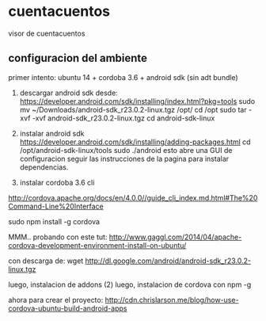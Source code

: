 cuentacuentos
=============

visor de cuentacuentos


configuracion del ambiente
-------------

primer intento: 
ubuntu 14 + cordoba 3.6 + android sdk (sin adt bundle)

1. descargar android sdk desde:
https://developer.android.com/sdk/installing/index.html?pkg=tools
sudo mv ~/Downloads/android-sdk_r23.0.2-linux.tgz /opt/
cd /opt
sudo tar -xvf -xvf android-sdk_r23.0.2-linux.tgz 
cd android-sdk-linux


2. instalar android sdk
https://developer.android.com/sdk/installing/adding-packages.html
cd /opt/android-sdk-linux/tools
sudo ./android
esto abre una GUI de configuracion
seguir las instrucciones de la pagina para instalar dependencias.


3. instalar cordoba 3.6 cli

http://cordova.apache.org/docs/en/4.0.0//guide_cli_index.md.html#The%20Command-Line%20Interface

 sudo npm install -g cordova


MMM.. probando con este tut:
http://www.gaggl.com/2014/04/apache-cordova-development-environment-install-on-ubuntu/

con descarga de:
wget http://dl.google.com/android/android-sdk_r23.0.2-linux.tgz 

luego, instalacion de addons (2)
luego, instalacion de cordova con npm -g 



ahora para crear el proyecto:
http://cdn.chrislarson.me/blog/how-use-cordova-ubuntu-build-android-apps


